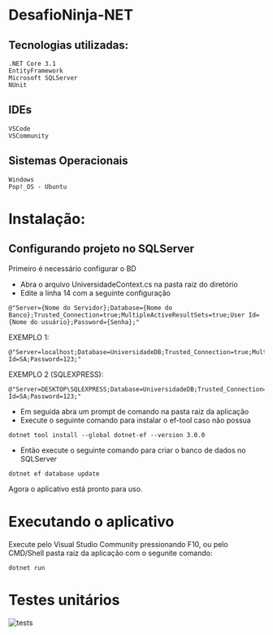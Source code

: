 # DesafioNinja-NET

## Tecnologias utilizadas:
```
.NET Core 3.1
EntityFramework
Microsoft SQLServer
NUnit
```
## IDEs
```
VSCode
VSCommunity
```
## Sistemas Operacionais
```
Windows
Pop!_OS - Ubuntu
```
# Instalação:
## Configurando projeto no SQLServer
Primeiro é necessário configurar o BD
* Abra o arquivo UniversidadeContext.cs na pasta raiz do diretório
* Edite a linha 14 com a seguinte configuração
```
@"Server={Nome do Servidor};Database={Nome do Banco};Trusted_Connection=true;MultipleActiveResultSets=true;User Id={Nome do usuário};Password={Senha};"
```


EXEMPLO 1:
```
@"Server=localhost;Database=UniversidadeDB;Trusted_Connection=true;MultipleActiveResultSets=true;User Id=SA;Password=123;"
```
EXEMPLO 2 (SQLEXPRESS):
```
@"Server=DESKTOP\SQLEXPRESS;Database=UniversidadeDB;Trusted_Connection=True;MultipleActiveResultSets=true;User Id=SA;Password=123;"
```

* Em seguida abra um prompt de comando na pasta raiz da aplicação
* Execute o seguinte comando para instalar o ef-tool caso não possua
```
dotnet tool install --global dotnet-ef --version 3.0.0
```
* Então execute o seguinte comando para criar o banco de dados no SQLServer
```
dotnet ef database update
```
Agora o aplicativo está pronto para uso.

# Executando o aplicativo

Execute pelo Visual Studio Community pressionando F10, ou pelo CMD/Shell pasta raiz da aplicação com o segunite comando:
```
dotnet run
```

# Testes unitários
![tests](https://user-images.githubusercontent.com/50475812/82154676-d1e78d80-9845-11ea-9fdb-db5b3a14ef1c.PNG)
